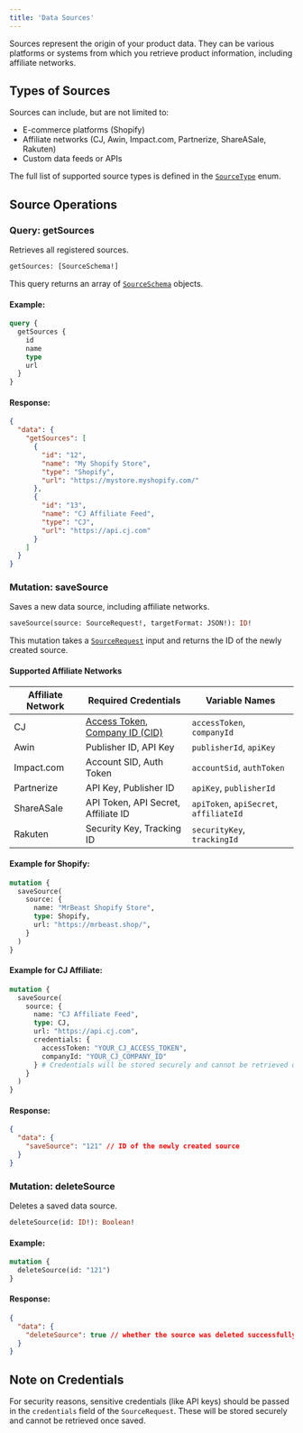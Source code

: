 ```yaml
---
title: 'Data Sources'
---
```


Sources represent the origin of your product data. They can be various platforms or systems from which you retrieve product information, including affiliate networks.

## Types of Sources

Sources can include, but are not limited to:
- E-commerce platforms (Shopify)
- Affiliate networks (CJ, Awin, Impact.com, Partnerize, ShareASale, Rakuten)
- Custom data feeds or APIs

The full list of supported source types is defined in the [`SourceType`](types#sourcetype) enum.

## Source Operations

### Query: getSources

Retrieves all registered sources.

```graphql
getSources: [SourceSchema!]
```

This query returns an array of [`SourceSchema`](types#sourceschema) objects.

#### Example:
```graphql
query {
  getSources {
    id
    name
    type
    url
  }
}
```

#### Response:
```json
{
  "data": {
    "getSources": [
      {
        "id": "12",
        "name": "My Shopify Store",
        "type": "Shopify",
        "url": "https://mystore.myshopify.com/"
      },
      {
        "id": "13",
        "name": "CJ Affiliate Feed",
        "type": "CJ",
        "url": "https://api.cj.com"
      }
    ]
  }
}
```

### Mutation: saveSource
 
Saves a new data source, including affiliate networks.

```graphql
saveSource(source: SourceRequest!, targetFormat: JSON!): ID!
```

This mutation takes a [`SourceRequest`](types#sourcerequest) input and returns the ID of the newly created source.

#### Supported Affiliate Networks
| Affiliate Network | Required Credentials | Variable Names |
|-------------------|----------------------|----------------|
| CJ | [Access Token](https://developers.cj.com/account/personal-access-tokens), [Company ID (CID)](https://profile.cj.com/manage-accounts) | `accessToken`, `companyId` |
| Awin | Publisher ID, API Key | `publisherId`, `apiKey` |
| Impact.com | Account SID, Auth Token | `accountSid`, `authToken` |
| Partnerize | API Key, Publisher ID | `apiKey`, `publisherId` |
| ShareASale | API Token, API Secret, Affiliate ID | `apiToken`, `apiSecret`, `affiliateId` |
| Rakuten | Security Key, Tracking ID | `securityKey`, `trackingId` |

#### Example for Shopify:
```graphql
mutation {
  saveSource(
    source: {
      name: "MrBeast Shopify Store",
      type: Shopify,
      url: "https://mrbeast.shop/",
    }
  )
}
```

#### Example for CJ Affiliate:
```graphql
mutation {
  saveSource(
    source: {
      name: "CJ Affiliate Feed",
      type: CJ,
      url: "https://api.cj.com",
      credentials: { 
        accessToken: "YOUR_CJ_ACCESS_TOKEN", 
        companyId: "YOUR_CJ_COMPANY_ID" 
      } # Credentials will be stored securely and cannot be retrieved once save
    }
  )
}
```

#### Response:
```json
{
  "data": {
    "saveSource": "121" // ID of the newly created source
  }
}
```

### Mutation: deleteSource

Deletes a saved data source.

```graphql
deleteSource(id: ID!): Boolean!
```

#### Example:
```graphql
mutation {
  deleteSource(id: "121")
}
```

#### Response:
```json
{
  "data": {
    "deleteSource": true // whether the source was deleted successfully
  }
}
```

## Note on Credentials

For security reasons, sensitive credentials (like API keys) should be passed in the `credentials` field of the `SourceRequest`. These will be stored securely and cannot be retrieved once saved. 